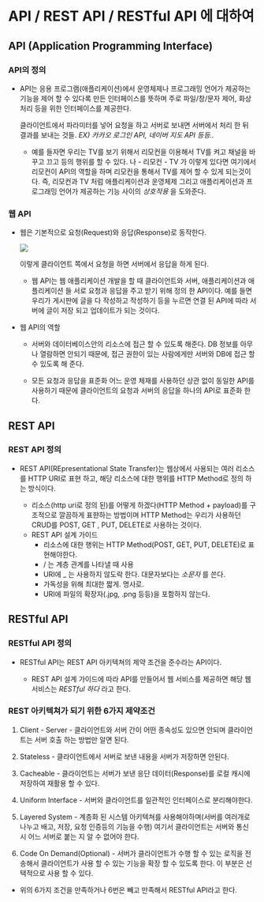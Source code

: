 # API / REST API / RESTful API 에 대하여

## API (Application Programming Interface)

 ### API의 정의

  + API는 응용 프로그램(애플리케이션)에서 운영체제나 프로그래밍 언어가 제공하는 기능을 
    제어 할 수 있다록 만든 인터페이스를 뜻하며
    주로 파일/창/문자 제어, 화상 처리 등을 위한 인터페이스를 제공한다. 

    클라이언트에서 파라미터를 넣어 요청을 하고 서버로 보내면 서버에서 처리 한 뒤 결과를 보내는 것들.
    _EX) 카카오 로그인 API, 네이버 지도 API 등등.._

      - 예를 들자면 우리는 TV를 보기 위해서 리모컨을 이용해서 TV를 켜고 채널을 바꾸고 끄고 등의 행위를 할 수 있다.
          나 - 리모컨 - TV 가 이렇게 있다면 여기에서 리모컨이 API의 역할을 하며 리모컨을 통해서 TV를 제어 할 수 있게 되는것이다.
          즉, 리모컨과 TV 처럼 애플리케이션과 운영체제 그리고 애플리케이션과 프로그래밍 언어가 제공하는 기능 사이의 _상호작용_ 을 도와준다.

### 웹 API

  + 웹은 기본적으로 요청(Request)와 응답(Response)로 동작한다.

    ![](https://velog.velcdn.com/images%2Ftaeha7b%2Fpost%2F60b3813e-6a51-4598-a412-62e4267a7e00%2F%EC%9A%94%EC%B2%AD%EA%B3%BC%20%EC%9D%91%EB%8B%B5.png)
    
    이렇게 클라이언트 쪽에서 요청을 하면 서버에서 응답을 하게 된다.

    - 웹 API는 웹 애플리케이션 개발을 할 때 클라이언트와 서버, 애플리케이션과 애플리케이션 들 서로 요청과 응답을 주고 받기 위해 정의 한 API이다.
        예를 들면 우리가 게시판에 글을 다 작성하고 작성하기 등을 누르면 연결 된 API에 따라 서버에 글이 저장 되고 업데이트가 되는 것이다. 

  + 웹 API의 역할
    - 서버와 데이터베이스안의 리소스에 접근 할 수 있도록 해준다.
       DB 정보를 아무나 열람하면 안되기 때문에, 접근 권한이 있는 사람에게만 서버와 DB에 접근 할 수 있도록 해 준다.

    - 모든 요청과 응답을 표준화
       어느 운영 체재를 사용하던 상관 없이 동일한 API를 사용하기 때문에 클라이언트의 요청과 서버의 응답을 하나의 API로 표준화 한다.

## REST API 

  ### REST API 정의

  + REST API(REpresentational State Transfer)는 웹상에서 사용되는 여러 리소스를 HTTP URI로 표현 하고, 해당 리소스에 대한 행위를 HTTP Method로 정의 하는 방식이다.

      - 리소스(http uri로 정의 된)를 어떻게 하겠다(HTTP Method + payload)를 구조적으로 깔끔하게 표햔하는 방법이며
        HTTP Method는 우리가 사용하던 CRUD를 POST, GET , PUT, DELETE로 사용하는 것이다.
    
    + REST API 설계 가이드
      - 리소스에 대한 행위는 HTTP Method(POST, GET, PUT, DELETE)로 표현해야한다.
      - / 는 계층 관계를 나타낼 때 사용
      - URI에 _ 는 사용하지 않도락 한다. 대문자보다는 _소문자_ 를 쓴다.
      - 가독성을 위해 최대한 짧게. 명사로.
      - URI에 파일의 확장자(.jpg, .png  등등)을 포함하지 않는다.

## RESTful API 

 ### RESTful API 정의

  + RESTful API는 REST API 아키텍쳐의 제약 조건을 준수라는 API이다.

    - REST API 설계 가이드에 따라 API를 만들어서 웹 서비스를 제공하면 해당 웹 서비스는 _RESTful 하다_ 라고 한다.

  ### REST 아키텍쳐가 되기 위한 6가지 제약조건

  1. Client - Server
    - 클라이언트와 서버 간이 어떤 종속성도 있으면 안되며 클라이언트는 서버 호출 하는 방법만 알면 된다.

  2. Stateless
    - 클라이언트에서 서버로 보낸 내용을 서버가 저장하면 안된다.

  3. Cacheable
    - 클라이언트는 서버가 보낸 응단 데이터(Response)를 로컬 캐시에 저장하여 재활용 할 수 있다.

  4. Uniform Interface
    - 서버와 클라이언트를 일관적인 인터페이스로 분리해야한다. 

  5. Layered System
    - 계층화 된 시스템 아키텍쳐를 사용해야하며(서버를 여러개로 나누고 배고, 저장, 요청 인증등의 기능을 수행) 여기서 클라이언트는 서버와 통신 시
      어느 서버로 붙는 지 알 수 없어야 한다.
  
  6. Code On Demand(Optional)
    - 서버가 클라이언트가 수행 할 수 있는 로직을 전송해서 클라이언트가 사용 할 수 있는 기능을 확장 할 수 있도록 한다.
      이 부분은 선택적으로 사용 할 수 있다.
  
  + 위의 6가지 조건을 만족하거나 6번은 빼고 만족해서 RESTful API라고 한다. 